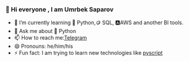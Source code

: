 ### 👋 Hi everyone , I am Umrbek Saparov 



- 🌱 I’m currently learning 🐍 Python,🪙 SQL, 🅰️AWS and another BI tools.
- 💬 Ask me about 🐍 Python 
- 📫 How to reach me:[Telegram](https://t.me/Saparov_Umrbek) 
- 😄 Pronouns: he/him/his
- ⚡ Fun fact: I am trying to learn new technologies like [pyscript](https://github.com/pyscript)
